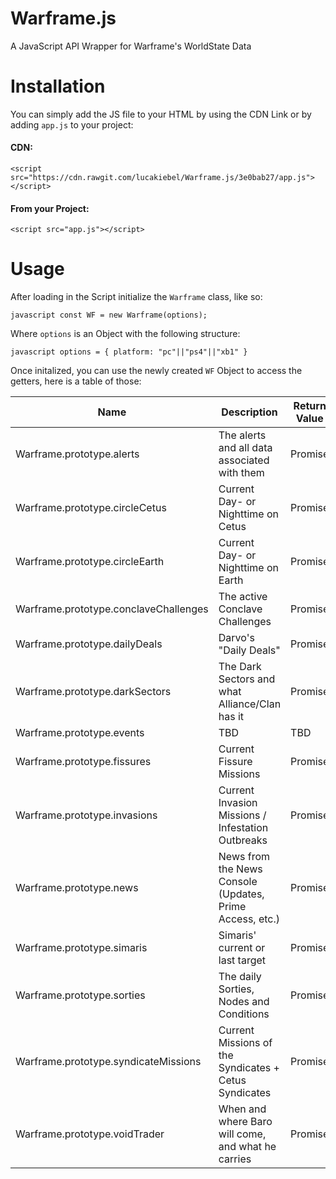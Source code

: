 # Warframe.js
A JavaScript API Wrapper for Warframe's WorldState Data

# Installation

You can simply add the JS file to your HTML by using the CDN Link or by adding `app.js` to your project:

#### CDN:
``<script src="https://cdn.rawgit.com/lucakiebel/Warframe.js/3e0bab27/app.js"></script>``

#### From your Project:

``<script src="app.js"></script>``


# Usage

After loading in the Script initialize the `Warframe` class, like so:

``javascript
const WF = new Warframe(options);
``

Where `options` is an Object with the following structure:

``javascript
options = {
    platform: "pc"||"ps4"||"xb1"
}
``

Once initalized, you can use the newly created `WF` Object to access the getters, here is a table of those:


| Name                                  | Description                                              | Return Value |
|---------------------------------------|----------------------------------------------------------|--------------|
| Warframe.prototype.alerts             | The alerts and all data associated with them             | Promise      |
| Warframe.prototype.circleCetus        | Current Day- or Nighttime on Cetus                       | Promise      |
| Warframe.prototype.circleEarth        | Current Day- or Nighttime on Earth                       | Promise      |
| Warframe.prototype.conclaveChallenges | The active Conclave Challenges                           | Promise      |
| Warframe.prototype.dailyDeals         | Darvo's "Daily Deals"                                    | Promise      |
| Warframe.prototype.darkSectors        | The Dark Sectors and what Alliance/Clan has it           | Promise      |
| Warframe.prototype.events             | TBD                                                      | TBD          |
| Warframe.prototype.fissures           | Current Fissure Missions                                 | Promise      |
| Warframe.prototype.invasions          | Current Invasion Missions / Infestation Outbreaks        | Promise      |
| Warframe.prototype.news               | News from the News Console (Updates, Prime Access, etc.) | Promise      |
| Warframe.prototype.simaris            | Simaris' current or last target                          | Promise      |
| Warframe.prototype.sorties            | The daily Sorties, Nodes and Conditions                  | Promise      |
| Warframe.prototype.syndicateMissions  | Current Missions of the Syndicates + Cetus Syndicates    | Promise      |
| Warframe.prototype.voidTrader         | When and where Baro will come, and what he carries       | Promise      |
